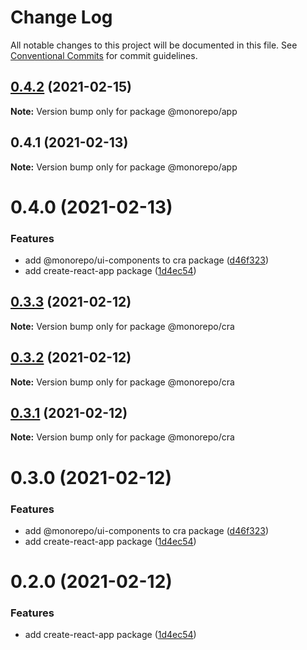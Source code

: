 # Change Log

All notable changes to this project will be documented in this file.
See [Conventional Commits](https://conventionalcommits.org) for commit guidelines.

## [0.4.2](https://github.com/emunhoz/find-movies/compare/@monorepo/app@0.4.1...@monorepo/app@0.4.2) (2021-02-15)

**Note:** Version bump only for package @monorepo/app





## 0.4.1 (2021-02-13)

**Note:** Version bump only for package @monorepo/app





# 0.4.0 (2021-02-13)


### Features

* add @monorepo/ui-components to cra package ([d46f323](https://github.com/emunhoz/find-movies/commit/d46f323171f34183ff1b5530014dc2f47fe6369d))
* add create-react-app package ([1d4ec54](https://github.com/emunhoz/find-movies/commit/1d4ec544608e5423ecfb65d1b38feafd0e33f30e))





## [0.3.3](https://github.com/emunhoz/monorepo-boilerplate/compare/@monorepo/cra@0.3.2...@monorepo/cra@0.3.3) (2021-02-12)

**Note:** Version bump only for package @monorepo/cra





## [0.3.2](https://github.com/emunhoz/monorepo-boilerplate/compare/@monorepo/cra@0.3.1...@monorepo/cra@0.3.2) (2021-02-12)

**Note:** Version bump only for package @monorepo/cra





## [0.3.1](https://github.com/emunhoz/monorepo-boilerplate/compare/@monorepo/cra@0.3.0...@monorepo/cra@0.3.1) (2021-02-12)

**Note:** Version bump only for package @monorepo/cra





# 0.3.0 (2021-02-12)


### Features

* add @monorepo/ui-components to cra package ([d46f323](https://github.com/emunhoz/monorepo-boilerplate/commit/d46f323171f34183ff1b5530014dc2f47fe6369d))
* add create-react-app package ([1d4ec54](https://github.com/emunhoz/monorepo-boilerplate/commit/1d4ec544608e5423ecfb65d1b38feafd0e33f30e))





# 0.2.0 (2021-02-12)


### Features

* add create-react-app package ([1d4ec54](https://github.com/emunhoz/monorepo-boilerplate/commit/1d4ec544608e5423ecfb65d1b38feafd0e33f30e))
